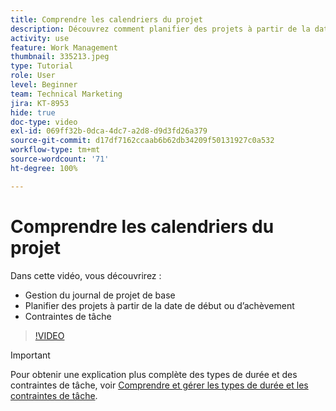 ```yaml
---
title: Comprendre les calendriers du projet
description: Découvrez comment planifier des projets à partir de la date de début ou d’achèvement. Ensuite, découvrez comment la durée, les prédécesseurs et les contraintes de tâche affectent le plan du projet.
activity: use
feature: Work Management
thumbnail: 335213.jpeg
type: Tutorial
role: User
level: Beginner
team: Technical Marketing
jira: KT-8953
hide: true
doc-type: video
exl-id: 069ff32b-0dca-4dc7-a2d8-d9d3fd26a379
source-git-commit: d17df7162ccaab6b62db34209f50131927c0a532
workflow-type: tm+mt
source-wordcount: '71'
ht-degree: 100%

---
```


# Comprendre les calendriers du projet

Dans cette vidéo, vous découvrirez :

* Gestion du journal de projet de base
* Planifier des projets à partir de la date de début ou d’achèvement
* Contraintes de tâche

>[!VIDEO](https://video.tv.adobe.com/v/335213/?quality=12&learn=on&enablevpops)

>[!IMPORTANT]
>
>Pour obtenir une explication plus complète des types de durée et des contraintes de tâche, voir [Comprendre et gérer les types de durée et les contraintes de tâche](https://experienceleague.adobe.com/docs/workfront-learn/tutorials-workfront/manage-work/intermediate-projects/understand-and-manage-duration-types-and-task-constraints.html?lang=fr).
